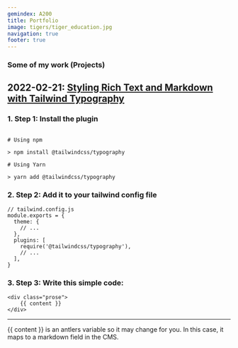 ```yaml
---
gemindex: A200
title: Portfolio
image: tigers/tiger_education.jpg
navigation: true
footer: true
---
```


### Some of my work (Projects)

## 2022-02-21: [Styling Rich Text and Markdown with Tailwind Typography](https://zaengle.com/blog/tailwind-typography-plugin)

### 1. Step 1: Install the plugin

```

# Using npm

> npm install @tailwindcss/typography

# Using Yarn

> yarn add @tailwindcss/typography
```

### 2. Step 2: Add it to your tailwind config file

```
// tailwind.config.js
module.exports = {
  theme: {
    // ...
  },
  plugins: [
    require('@tailwindcss/typography'),
    // ...
  ],
}
```

### 3. Step 3: Write this simple code:

```
<div class="prose">
	{{ content }}
</div>
```

---

{{ content }} is an antlers variable so it may change for you. In this case, it maps to a markdown field in the CMS.
